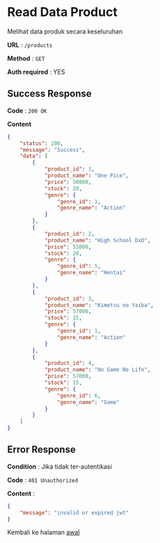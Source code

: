 # Read Data Product

Melihat data produk secara keseluruhan

**URL** : `/products`

**Method** : `GET`

**Auth required** : YES

## Success Response

**Code** : `200 OK`

**Content**

```json
{
    "status": 200,
    "message": "Success",
    "data": [
        {
            "product_id": 1,
            "product_name": "One Pice",
            "price": 50000,
            "stock": 20,
            "genre": {
                "genre_id": 1,
                "genre_name": "Action"
            }
        },
        {
            "product_id": 2,
            "product_name": "High School DxD",
            "price": 55000,
            "stock": 20,
            "genre": {
                "genre_id": 5,
                "genre_name": "Hentai"
            }
        },
        {
            "product_id": 3,
            "product_name": "Kimetsu no Yaiba",
            "price": 57000,
            "stock": 15,
            "genre": {
                "genre_id": 1,
                "genre_name": "Action"
            }
        },
        {
            "product_id": 4,
            "product_name": "No Game No Life",
            "price": 57000,
            "stock": 15,
            "genre": {
                "genre_id": 6,
                "genre_name": "Game"
            }
        }
    ]
}
```

## Error Response
**Condition** : Jika tidak ter-autentikasi

**Code** : `401 Unauthorized`

**Content** :

```json
{
    "message": "invalid or expired jwt"
}
```

Kembali ke halaman [awal](../README.md)
